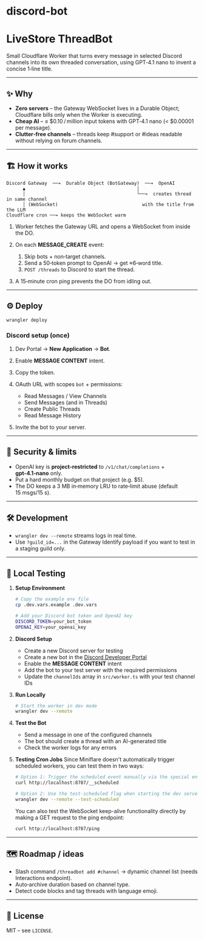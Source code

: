 # discord-bot

# LiveStore ThreadBot

Small Cloudflare Worker that turns every message in selected Discord channels
into its own threaded conversation, using GPT‑4.1 nano to invent a concise
1‑line title.

---

## ✨ Why

- **Zero servers** – the Gateway WebSocket lives in a Durable Object; Cloudflare
  bills only when the Worker is executing.
- **Cheap AI** – ≤ \$0.10 / million input tokens with GPT‑4.1 nano (< \$0.00001
  per message).
- **Clutter‑free channels** – threads keep #support or #ideas readable without
  relying on forum channels.

---

## 🏗 How it works

```
Discord Gateway  ──➔  Durable Object (BotGateway)  ──➔  OpenAI
      ▲                                         │
      │                                         └──➔  creates thread in same channel
      │ (WebSocket)                               with the title from the LLM
Cloudflare cron ──➔ keeps the WebSocket warm
```

1. Worker fetches the Gateway URL and opens a WebSocket from inside the DO.
2. On each **MESSAGE\_CREATE** event:

   1. Skip bots + non‑target channels.
   2. Send a 50‑token prompt to OpenAI → get ≈6‑word title.
   3. `POST /threads` to Discord to start the thread.
3. A 15‑minute cron ping prevents the DO from idling out.

---

## ⚙️ Deploy

```bash
wrangler deploy
```

### Discord setup (once)

1. Dev Portal → **New Application** → **Bot**.
2. Enable **MESSAGE CONTENT** intent.
3. Copy the token.
4. OAuth URL with scopes `bot` + permissions:

   - Read Messages / View Channels
   - Send Messages (and in Threads)
   - Create Public Threads
   - Read Message History
5. Invite the bot to your server.

---

## 🔐 Security & limits

- OpenAI key is **project‑restricted** to `/v1/chat/completions` +
  **gpt‑4.1‑nano** only.
- Put a hard monthly budget on that project (e.g. \$5).
- The DO keeps a 3 MB in‑memory LRU to rate‑limit abuse (default 15 msgs/15 s).

---

## 🛠 Development

- `wrangler dev --remote` streams logs in real time.
- Use `?guild_id=...` in the Gateway Identify payload if you want to test in a
  staging guild only.

---

## 🧪 Local Testing

1. **Setup Environment**
   ```bash
   # Copy the example env file
   cp .dev.vars.example .dev.vars

   # Add your Discord bot token and OpenAI key
   DISCORD_TOKEN=your_bot_token
   OPENAI_KEY=your_openai_key
   ```

2. **Discord Setup**
   - Create a new Discord server for testing
   - Create a new bot in the
     [Discord Developer Portal](https://discord.com/developers/applications)
   - Enable the **MESSAGE CONTENT** intent
   - Add the bot to your test server with the required permissions
   - Update the `channelIds` array in `src/worker.ts` with your test channel IDs

3. **Run Locally**
   ```bash
   # Start the worker in dev mode
   wrangler dev --remote
   ```

4. **Test the Bot**
   - Send a message in one of the configured channels
   - The bot should create a thread with an AI-generated title
   - Check the worker logs for any errors

5. **Testing Cron Jobs** Since Miniflare doesn't automatically trigger scheduled
   workers, you can test them in two ways:

   ```bash
   # Option 1: Trigger the scheduled event manually via the special endpoint
   curl http://localhost:8787/__scheduled

   # Option 2: Use the test-scheduled flag when starting the dev server
   wrangler dev --remote --test-scheduled
   ```

   You can also test the WebSocket keep-alive functionality directly by making a
   GET request to the ping endpoint:
   ```bash
   curl http://localhost:8787/ping
   ```

---

## 🗺 Roadmap / ideas

- Slash command `/threadbot add #channel` → dynamic channel list (needs
  Interactions endpoint).
- Auto‑archive duration based on channel type.
- Detect code blocks and tag threads with language emoji.

---

## 📄 License

MIT – see `LICENSE`.
